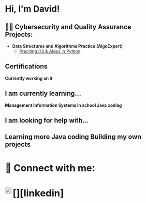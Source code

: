 <h1>Hi, I'm David! </h1>

<h2>👨‍💻 Cybersecurity and Quality Assurance Projects:</h2>

- <b>Data Structures and Algorithms Practice (AlgoExpert)</b>
  - [Praciting DS & Algos in Python](https://github.com/joshmadakor1/Algorithms-Practice)

<h2>Certifications</h2>
<b>Currently working on it<b>

<h2>I am currently learning...</h2>
<b> Management Information Systems in school</b>
<b>Java coding</b>


<h2> I am looking for help with...<h2>
<b> Learning more Java coding<b>
<b> Building my own projects<b>



<h2> 🤳 Connect with me:<h2>
[<img align="left" alt="JoshMadakor | LinkedIn" width="22px" src="https://cdn.jsdelivr.net/npm/simple-icons@v3/icons/linkedin.svg" />][linkedin]

[linkedin]: https://www.linkedin.com/in/david-chang-4177bb295/
<!--
**joshmadakor1/joshmadakor1** is a ✨ _special_ ✨ repository because its `README.md` (this file) appears on your GitHub profile.

Here are some ideas to get you started:

- 🔭 I’m currently working on ...
- 🌱 I’m currently learning ...
- 👯 I’m looking to collaborate on ...
- 🤔 I’m looking for help with ...
- 💬 Ask me about ...
- 📫 How to reach me: ...
- 😄 Pronouns: ...
- ⚡ Fun fact: ...
-->

